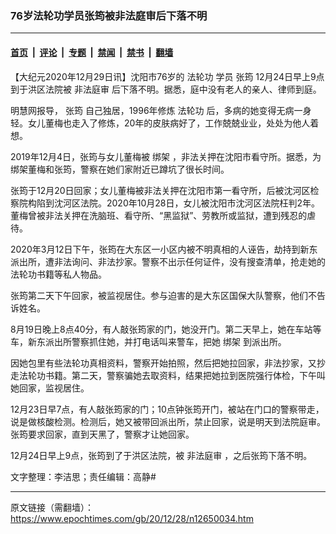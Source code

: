 ### 76岁法轮功学员张筠被非法庭审后下落不明

---

#### [首页](../../../..?n12650034) &nbsp;|&nbsp; [评论](../../../../../epoch-comment?n12650034) &nbsp;|&nbsp; [专题](../../../../../epoch-special?n12650034) &nbsp;|&nbsp; [禁闻](../../../../../epoch-news?n12650034) &nbsp;|&nbsp; [禁书](../../../../../books?n12650034) &nbsp;|&nbsp; [翻墙](https://github.com/gfw-breaker/nogfw/blob/master/README.md?n12650034)


<div class="post_content" id="artbody" itemprop="articleBody">
 <!-- article content begin -->
 <p>
  【大纪元2020年12月29日讯】沈阳市76岁的
  <ok href="https://www.epochtimes.com/gb/tag/%E6%B3%95%E8%BD%AE%E5%8A%9F.html">
   法轮功
  </ok>
  学员
  <ok href="https://www.epochtimes.com/gb/tag/%E5%BC%A0%E7%AD%A0.html">
   张筠
  </ok>
  12月24日早上9点到于洪区法院被
  <ok href="https://www.epochtimes.com/gb/tag/%E9%9D%9E%E6%B3%95%E5%BA%AD%E5%AE%A1.html">
   非法庭审
  </ok>
  后下落不明。据悉，庭中没有老人的亲人、律师到庭。
 </p>
 <p>
  明慧网报导，
  <ok href="https://www.epochtimes.com/gb/tag/%E5%BC%A0%E7%AD%A0.html">
   张筠
  </ok>
  自己独居，1996年修炼
  <ok href="https://www.epochtimes.com/gb/tag/%E6%B3%95%E8%BD%AE%E5%8A%9F.html">
   法轮功
  </ok>
  后，多病的她变得无病一身轻。女儿董梅也走入了修炼，20年的皮肤病好了，工作兢兢业业，处处为他人着想。
 </p>
 <p>
  2019年12月4日，张筠与女儿董梅被
  <ok href="https://www.epochtimes.com/gb/tag/%E7%BB%91%E6%9E%B6.html">
   绑架
  </ok>
  ，非法关押在沈阳市看守所。据悉，为绑架董梅和张筠，警察在她们家附近已蹲坑了很长时间。
 </p>
 <p>
  张筠于12月20日回家；女儿董梅被非法关押在沈阳市第一看守所，后被沈河区检察院构陷到沈河区法院。2020年10月28日，女儿被沈阳市沈河区法院枉判2年。董梅曾被非法关押在洗脑班、看守所、“黑监狱”、劳教所或监狱，遭到残忍的虐待。
 </p>
 <p>
  2020年3月12日下午，张筠在大东区一小区内被不明真相的人诬告，劫持到新东派出所，遭非法询问、非法抄家。警察不出示任何证件，没有搜查清单，抢走她的法轮功书籍等私人物品。
 </p>
 <p>
  张筠第二天下午回家，被监视居住。参与迫害的是大东区国保大队警察，他们不告诉姓名。
 </p>
 <p>
  8月19日晚上8点40分，有人敲张筠家的门，她没开门。第二天早上，她在车站等车，新东派出所警察抓住她，并打电话叫来警车，把她
  <ok href="https://www.epochtimes.com/gb/tag/%E7%BB%91%E6%9E%B6.html">
   绑架
  </ok>
  到派出所。
 </p>
 <p>
  因她包里有些法轮功真相资料，警察开始拍照，然后把她拉回家，非法抄家，又抄走法轮功书籍。第二天，警察骗她去取资料，结果把她拉到医院强行体检，下午叫她回家，监视居住。
 </p>
 <p>
  12月23日早7点，有人敲张筠家的门；10点钟张筠开门，被站在门口的警察带走，说是做核酸检测。检测后，她又被带回派出所，禁止回家，说是明天到法院庭审。张筠要求回家，直到天黑了，警察才让她回家。
 </p>
 <p>
  12月24日早上9点，张筠到了于洪区法院，被
  <ok href="https://www.epochtimes.com/gb/tag/%E9%9D%9E%E6%B3%95%E5%BA%AD%E5%AE%A1.html">
   非法庭审
  </ok>
  ，之后张筠下落不明。
 </p>
 <p>
  文字整理：李洁思；责任编辑：高静#
 </p>
 <!-- article content end -->
 <div id="below_article_ad">
 </div>
</div>


---

原文链接（需翻墙）：https://www.epochtimes.com/gb/20/12/28/n12650034.htm